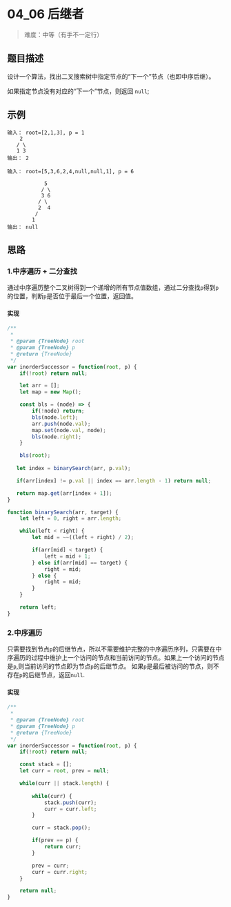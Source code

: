 # 04_06 后继者

> 难度：中等（有手不一定行）

## 题目描述

设计一个算法，找出二叉搜索树中指定节点的“下一个”节点（也即中序后继）。

如果指定节点没有对应的“下一个”节点，则返回 `null`;

## 示例

```
输入： root=[2,1,3], p = 1
    2
   / \
   1 3
输出： 2
```
```
输入： root=[5,3,6,2,4,null,null,1], p = 6

            5
           / \
           3 6
          / \
          2  4
         /
        1
输出： null
```
## 思路

### 1.中序遍历 + 二分查找

通过中序遍历整个二叉树得到一个递增的所有节点值数组，通过二分查找`p`得到`p`的位置，判断`p`是否位于最后一个位置，返回值。

#### 实现

```js
/**
 * 
 * @param {TreeNode} root 
 * @param {TreeNode} p
 * @return {TreeNode} 
 */
var inorderSuccessor = function(root, p) {
    if(!root) return null;

    let arr = [];
    let map = new Map();

    const bls = (node) => {
        if(!node) return;
        bls(node.left);
        arr.push(node.val);
        map.set(node.val, node);
        bls(node.right);
    }

    bls(root);
    
   let index = binarySearch(arr, p.val);

   if(arr[index] != p.val || index == arr.length - 1) return null;

   return map.get(arr[index + 1]);
}

function binarySearch(arr, target) {
    let left = 0, right = arr.length;

    while(left < right) {
        let mid = ~~((left + right) / 2);

        if(arr[mid] < target) {
            left = mid + 1;
        } else if(arr[mid] == target) {
            right = mid;
        } else {
            right = mid;
        }
    }

    return left;
}
```

### 2.中序遍历
只需要找到节点`p`的后继节点，所以不需要维护完整的中序遍历序列，只需要在中序遍历的过程中维护上一个访问的节点和当前访问的节点。如果上一个访问的节点是`p`,则当前访问的节点即为节点`p`的后继节点。
如果`p`是最后被访问的节点，则不存在`p`的后继节点，返回`null`.

#### 实现

```js
/**
 * 
 * @param {TreeNode} root 
 * @param {TreeNode} p
 * @return {TreeNode} 
 */
var inorderSuccessor = function(root, p) {
    if(!root) return null;

    const stack = [];
    let curr = root, prev = null;

    while(curr || stack.length) {
        
        while(curr) {
            stack.push(curr);
            curr = curr.left;
        }

        curr = stack.pop();

        if(prev == p) {
            return curr;
        }

        prev = curr;
        curr = curr.right;
    }

    return null;
}
```
